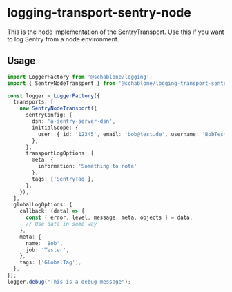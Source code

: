 # logging-transport-sentry-node
This is the node implementation of the SentryTransport. Use this if you
want to log Sentry from a node environment.

## Usage

```typescript
import LoggerFactory from '@schablone/logging';
import { SentryNodeTransport } from '@schablone/logging-transport-sentry-node';

const logger = LoggerFactory({
  transports: [
    new SentryNodeTransport({
      sentryConfig: {
        dsn: 'a-sentry-server-dsn',
        initialScope: {
          user: { id: '12345', email: 'bob@test.de', username: 'BobTester' },
        },
      },
      transportLogOptions: {
        meta: {
          information: 'Something to note'
        },
        tags: ['SentryTag'],
      },
    }),
  ],
  globalLogOptions: {
    callback: (data) => {
      const { error, level, message, meta, objects } = data;
      // Use data in some way
    },
    meta: {
      name: 'Bob',
      job: 'Tester',
    },
    tags: ['GlobalTag'],
  },
});
logger.debug("This is a debug message");
```
